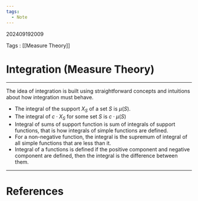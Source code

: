 ```yaml
---
tags:
  - Note
---
```

202409192009

Tags : [[Measure Theory]]
# Integration (Measure Theory)
---
The idea of integration is built using straightforward concepts and intuitions about how integration must behave.

- The integral of the support $X_{S}$ of a set $S$ is $\mu(S)$.
- The integral of $c\cdot X_{S}$ for some set $S$ is $c \cdot\mu(S)$
- Integral of sums of support function is sum of integrals of support functions, that is how integrals of simple functions are defined.
- For a non-negative function, the integral is the supremum of integral of all simple functions that are less than it.
- Integral of a functions is defined if the positive component and negative component are defined, then the integral is the difference between them.

---
# References
